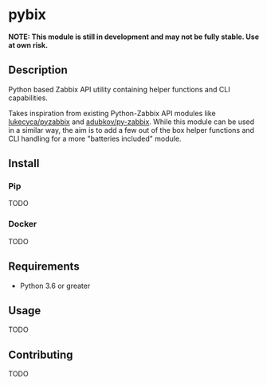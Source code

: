 # pybix

**NOTE: This module is still in development and may not be fully stable. Use at own risk.**

## Description

Python based Zabbix API utility containing helper functions and CLI capabilities. 

Takes inspiration from existing Python-Zabbix API modules like [lukecyca/pyzabbix](https://github.com/lukecyca/pyzabbix) and [adubkov/py-zabbix](https://github.com/adubkov/py-zabbix). While this module can be used in a similar way, the aim is to add a few out of the box helper functions and CLI handling for a more "batteries included" module.

## Install

### Pip

TODO

### Docker

TODO

## Requirements

* Python 3.6 or greater

## Usage

TODO

## Contributing

TODO
